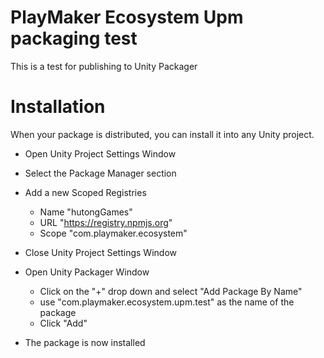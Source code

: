 # PlayMaker Ecosystem Upm packaging test


This is a test for publishing to Unity Packager



 # Installation 
When your package is distributed, you can install it into any Unity project. 

* Open Unity Project Settings Window
* Select the Package Manager section
* Add a new Scoped Registries
	- Name "hutongGames"
	-  URL "https://registry.npmjs.org"
	-  Scope "com.playmaker.ecosystem"


* Close Unity Project Settings Window

* Open Unity Packager Window
	* Click on the "+" drop down and select "Add Package By Name"
	* use "com.playmaker.ecosystem.upm.test" as the name of the package
	* Click "Add"

* The package is now installed	




